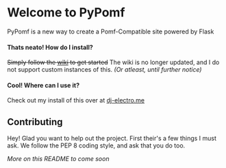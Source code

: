 # Welcome to PyPomf

PyPomf is a new way to create a Pomf-Compatible site powered by Flask

#### Thats neato! How do I install?

~~Simply follow the [wiki](https://github.com/Electromaster232/PyPomf/wiki) to get started~~
The wiki is no longer updated, and I do not support custom instances of this. *(Or atleast, until further notice)*

#### Cool! Where can I use it?

Check out my install of this over at [dj-electro.me](https://dj-electro.me)


## Contributing

Hey! Glad you want to help out the project. First their's a few things I must ask.
We follow the PEP 8 coding style, and ask that you do too.

*More on this README to come soon*
